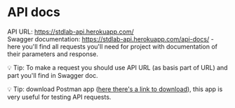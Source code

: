 # API docs

API URL: <a>https://stdlab-api.herokuapp.com/</a><br/>
Swagger documentation: <a>https://stdlab-api.herokuapp.com/api-docs/</a> - here you'll find all requests you'll need for project with documentation of their parameters and response.

💡 Tip: To make a request you should use API URL (as basis part of URL) and part you'll find in Swagger doc.

💡 Tip: download Postman app ([here there's a link to download](https://www.postman.com/downloads/)), this app is very useful for testing API requests.
